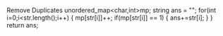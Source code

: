 Remove Duplicates
  unordered_map<char,int>mp;
        string ans = "";
        for(int i=0;i<str.length();i++)
        {
            mp[str[i]]++;
            if(mp[str[i]] == 1)
            {
                ans+=str[i];
            }
        }
        return ans;
